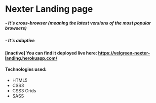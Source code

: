 # Nexter Landing page

##### - It's cross-browser (meaning the latest versions of the most popular browsers)
##### - It's adaptive

#### [inactive] You can find it deployed live here: https://velgreen-nexter-landing.herokuapp.com/

#### Technologies used:
- HTML5
- CSS3
- CSS3 Grids
- SASS
